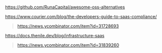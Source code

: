 https://github.com/RunaCapital/awesome-oss-alternatives

https://www.courier.com/blog/the-developers-guide-to-saas-compliance/
> https://news.ycombinator.com/item?id=31728693

https://docs.thenile.dev/blog/infrastructure-saas
> https://news.ycombinator.com/item?id=31839260